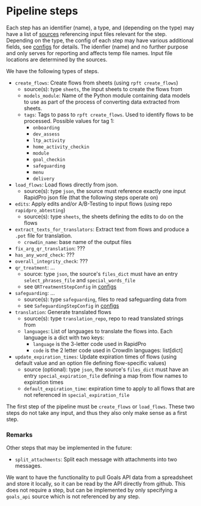# Pipeline steps

Each step has an identifier (name), a type, and (depending on the type) may have a list of [sources] referencing input files relevant for the step.
Depending on the type, the config of each step may have various additional fields, see [configs] for details. The idenfier (name) and no further purpose and only serves for reporting and affects temp file names. Input file locations are determined by the sources.

We have the following types of steps.

- `create_flows`: Create flows from sheets (using `rpft create_flows`)
    - source(s): type `sheets`, the input sheets to create the flows from
    - `models_module`: Name of the Python module containing data models to use as part of the process of converting data extracted from sheets.
    - `tags`: Tags to pass to `rpft create_flows`. Used to identify flows to be processed. Possible values for tag 1:
        - `onboarding`
        - `dev_assess`
        - `ltp_activity`
        - `home_activity_checkin`
        - `module`
        - `goal_checkin`
        - `safeguarding`
        - `menu`
        - `delivery`
- `load_flows`: Load flows directly from json.
    - source(s): type `json`, the source must reference exactly one input RapidPro json file (that the following steps operate on)
- `edits`: Apply edits and/or A/B-Testing to input flows (using repo `rapidpro_abtesting`)
    - source(s): type `sheets`, the sheets defining the edits to do on the flows
- `extract_texts_for_translators`: Extract text from flows and produce a `.pot` file for translation.
    - `crowdin_name`: base name of the output files
- `fix_arg_qr_translation`: ???
- `has_any_word_check`: ???
- `overall_integrity_check`: ???
- `qr_treatment`: ...
    - source: type `json`, the source's `files_dict` must have an entry `select_phrases_file` and `special_words_file`
    - see `QRTreatmentStepConfig` in [configs]
- `safeguarding`: ...
    - source(s): type `safeguarding`, files to read safeguarding data from
    - see `SafeguardingStepConfig` in [configs]
- `translation`: Generate translated flows
    - source(s): type `translation_repo`, repo to read translated strings from
    - `languages`: List of languages to translate the flows into. Each language is a dict with two keys:
        - `language` is the 3-letter code used in RapidPro
        - `code` is the 2 letter code used in CrowdIn
    languages: list[dict]
- `update_expiration_times`: Update expiration times of flows (using default value and an option file defining flow-specific values)
    - source (optional): type `json`, the source's `files_dict` must have an entry `special_expiration_file` defining a map from flow names to expiration times
    - `default_expiration_time`: expiration time to apply to all flows that are not referenced in `special_expiration_file`

The first step of the pipeline must be `create_flows` or `load_flows`. These two steps do not take any input, and thus they also only make sense as a first step.

### Remarks

Other steps that may be implemented in the future:

- `split_attachments`: Split each message with attachments into two messages.

We want to have the functionality to pull Goals API data from a spreadsheet and store it locally, so it can be read by the API directly from github.
This does not require a step, but can be implemented by only specifying a `goals_api` source which is not referenced by any step.

[configs]: ../src/parenttext_pipeline/configs.py
[sources]: sources.md